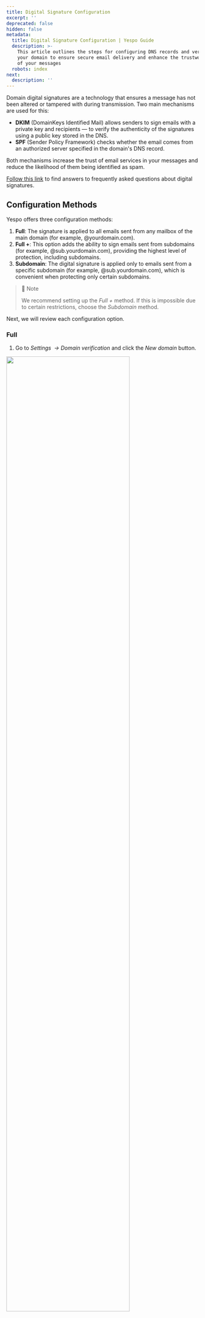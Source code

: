 ```yaml
---
title: Digital Signature Configuration
excerpt: ''
deprecated: false
hidden: false
metadata:
  title: Digital Signature Configuration | Yespo Guide
  description: >-
    This article outlines the steps for configuring DNS records and verifying
    your domain to ensure secure email delivery and enhance the trustworthiness
    of your messages
  robots: index
next:
  description: ''
---
```

Domain digital signatures are a technology that ensures a message has not been altered or tampered with during transmission. Two main mechanisms are used for this:

* **DKIM** (DomainKeys Identified Mail) allows senders to sign emails with a private key and recipients — to verify the authenticity of the signatures using a public key stored in the DNS.
* **SPF** (Sender Policy Framework) checks whether the email comes from an authorized server specified in the domain's DNS record.

Both mechanisms increase the trust of email services in your messages and reduce the likelihood of them being identified as spam.

[Follow this link](https://docs.yespo.io/docs/faq-launching-first-campaign) to find answers to frequently asked questions about digital signatures.

## Configuration Methods

Yespo offers three configuration methods:

1. **Full**: The signature is applied to all emails sent from any mailbox of the main domain (for example, @yourdomain.com).
2. **Full +**: This option adds the ability to sign emails sent from subdomains (for example, @sub.yourdomain.com), providing the highest level of protection, including subdomains.
3. **Subdomain**: The digital signature is applied only to emails sent from a specific subdomain (for example, @sub.yourdomain.com), which is convenient when protecting only certain subdomains.

> 📘 Note
>
> We recommend setting up the *Full +* method. If this is impossible due to certain restrictions, choose the *Subdomain* method.

Next, we will review each configuration option.

### Full

1. Go to *Settings  → Domain verification* and click the *New domain* button.

<Image align="center" width="80% " src="https://files.readme.io/353be84a34bd5a3c5e8a744523ddd6d6a7ad7669d9c2c1199d2969f8f3fb32ee-digital-signatures-001.webp" />

2. Click *Complex server configuration*.

<Image align="center" width="80% " src="https://files.readme.io/56f1749d230c7ea62117178e626a40ba73ead2d5c47704e97540c1f0421d5cf0-digital-signatures-002.webp" />

The *Full* configuration method is selected by default.

3. Click *Next*.

<Image align="center" width="80% " src="https://files.readme.io/fdf63de38f786c941f51bdb3af9916579b225c429a0a9332ff6c901530dcd7e7-digital-signatures-003.webp" />

4. Specify a domain and click *Start verification*.

> 📘 Note
>
> Use your domain name instead of **yourdomain.com**.

<Image align="center" width="80% " src="https://files.readme.io/17357ad2b42507c28d930ebf4ccdf536dadadae36eebf66e6d016c11148bf7e9-digital-signatures-004.webp" />

Next, the system will check your domain's DNS records and suggest creating new ones or modifying the existing ones.

5. Copy and paste each value from the *Name* and *Data* fields into the corresponding record types for your domain.

<Image align="center" width="80% " src="https://files.readme.io/e4851c2e1202d8ad908c070fdcacaced863872192b23920c76e9f9cf27ad3987-digital-signatures-005.webp" />

6. Set up automatic forwarding for all emails sent to the **bounce+\*** address in your domain to our `bounce@trap.esputnik.com` address.

The“asterisk”  term indicates that any number of valid characters can be placed in its position.

The easiest way to set up such redirection is if your domain's mail is located on Google servers — this service discards the suffix following the plus sign in the address bar. In this case, you just need to create a “bounce” mailbox and configure the forwarding of all incoming emails to `bounce@trap.esputnik.com`.

If your mail is on any service that does not support dropping the suffix after the “plus” symbol, set up a mailbox to store all mail coming to your domain for all non-existent mailboxes. In this mailbox, set up a filter — if the email comes to an address starting with “**bounce+**”, send it to `bounce@trap.esputnik.com`; otherwise, delete it.

The functionality of the forwarding mechanism is checked during the verification stage.

> 📘 Note
>
> We also recommend that you set up forwarding copies of emails sent to the **abuse** address in your domain to our`abuse@trap.esputnik.com` address. Then we will be able to respond to complaints promptly.

7. Return to your Yespo account and click *Verify domain*.

<Image align="center" width="80% " src="https://files.readme.io/1d799dd8629a84c81de9e865f9344324ffac4f8f495a349dfedfc6d7963acab8-digital-signatures-006.webp" />

After this, the domain status should change to *Domain verified*.

<Image align="center" width="80% " src="https://files.readme.io/6c48fb351739777b620e7f8245aabfd66bcfe6231db4de1392da694b9b4962e6-digital-signatures-007.webp" />

> 📘 Note
>
> Some DNS servers need up to 48 hours to apply all changes.

Example of email headers in Gmail after domain verification:

<Image align="center" width="80% " src="https://files.readme.io/a332a0c4fced70b76c7430cbc7635d3b6163ca25c39c760109dea092d10b5aeb-digital-signatures-008.webp" />

The email is signed using the DKIM of both our domain and your domain.

### Full +

1. Go to *Settings  → Domain verification* and click the *New domain* button.

<Image align="center" width="80% " src="https://files.readme.io/91d00f32f344883d70d289e2f2b342210f0ce60ecf1692a245ec40b9d4b5bf0c-digital-signatures-001.webp" />

2. Specify the domain name and an unused name for the technical domain. For example, email, promo, support, or any other. For clarity, let's assume you chose the name **sub**.
3. Click *Start verification*.

<Image align="center" width="80% " src="https://files.readme.io/7024b9192165b86b3f7f6fa10d41a6468ee9ed0d2e58357a430b9559eadf0775-digital-signatures-009.webp" />

Next, the system will check your domain's DNS records and suggest creating new ones or modifying the existing ones.

4. Copy and paste each value from the *Name* and *Data* fields into the corresponding record types for your domain.

<Image align="center" width="80% " src="https://files.readme.io/c00c4810208c78e3406795aed5935b45ebbc8e376890661041fbe26f56beb298-digital-signatures-010.webp" />

5. Return to your Yespo account and click *Verify domain*.

<Image align="center" width="80% " src="https://files.readme.io/e05164318bd2ea0bd9f62e34ce885e34dab3427558f14d81098bcdf44df62f62-digital-signatures-006.webp" />

After this, the domain status should change to *Domain verified*.

<Image align="center" width="80% " src="https://files.readme.io/bed66658c3e3d3c8bba2929ea324e9099a3281bbf524671d987652c2305833c4-digital-signatures-011.webp" />

Example of email headers in Gmail after domain verification:

<Image align="center" width="80% " src="https://files.readme.io/ee273b45c73d0e283a4055343c591d851f01f08cd5a4fc3172364246e9de4ad4-digital-signatures-012.webp" />

The email is signed using the DKIM of both our domain and your domain.

### Subdomain

Essentially, this is the same option as *Full*, but on a dedicated subdomain with automatic handling of spam complaints and errors.

This option is also suitable for situations where you want to separate the reputation of your marketing campaigns from transactional and other communications.

1. Go to *Settings  → Domain verification* and click the *New domain* button.

<Image align="center" width="80% " src="https://files.readme.io/1561bc28a60b8871dfb4930a2001c5cd056221305e21a183fe6e413008fedcda-digital-signatures-001.webp" />

2. Click *Complex server configuration*.

<Image align="center" width="80% " src="https://files.readme.io/4dd9777dbec6d3883b2835f240d633726767df1350f4b22ca54b153dd9812b02-digital-signatures-002.webp" />

3. Select *Subdomain* and click *Next.*

<Image align="center" width="80% " src="https://files.readme.io/79d7985932cec344a987bd41fb56a7094db6096781caf88fa23b744a64249000-digital-signatures-013.webp" />

4. Specify a subdomain and click *Start configuration*.

<Image align="center" width="80% " src="https://files.readme.io/d9fcebe4446508af1da6c26230c30eb5f6a532e93b3544be969bae448f9d0722-digital-signatures-014.webp" />

Next, the system will check your domain's DNS records and suggest creating new ones or modifying the existing ones.

5. Copy and paste each value from the *Name* and *Data* fields into the corresponding record types for your domain.

<Image align="center" width="80% " src="https://files.readme.io/14d4ea25d7ccb314132211119c4e980205563cb32d8a9e24de62b93cb2637e1e-digital-signatures-015.webp" />

6. Return to your Yespo account and click *Verify domain*.

<Image align="center" width="80% " src="https://files.readme.io/78dacd84a1ae17020006f0b74096194ae9f96eedd30e1c4632a91ede9801d39f-digital-signatures-016.webp" />

After this, the domain status should change to *Domain verified*.

<Image align="center" width="80% " src="https://files.readme.io/e962260d928af825d380ee5339b6cd7bf1bde96bf390a77411ba9845ba564a36-digital-signatures-017.webp" />

Example of email headers in Gmail after domain verification:

<Image align="center" width="80% " src="https://files.readme.io/46e9269388f7389b770dc689d004b1b95c36cd3d817688f9a2092729ce9fd495-digital-signatures-018.webp" />

The email is signed using the DKIM of our domain and your subdomain.

> 📘 Note
>
> * In this option, all mail for the subdomain you select will arrive at our mail servers and be forwarded to your address, which must be specified in the reply field.
> * Your address indicated in the reply field must be valid; you must regularly review it and respond to emails arriving at it. 
> * Recipients can respond to emails and express their desire to unsubscribe from your campaigns. You must immediately unsubscribe such recipients.

See the example of how to set up digital signatures [on Cloudflare >](https://docs.yespo.io/docs/how-set-email-domain-authentication#cloudflare)

## Additional DNS Settings

If necessary, you can grant us access to Postmaster Tools analytics. To do this, we will provide a TXT or CNAME record that needs to be added to the DNS. <a rel="nofollow" href="https://support.google.com/a/answer/183895?hl=en" target="_blank"> More details > </a>

## Checking the Settings Correctness

Yespo has a built-in tool for checking domain settings. If the records are entered in a way that does not meet our recommendations, a warning will appear next to the verification status.

<Image align="center" width="80% " src="https://files.readme.io/dbd24d3d78390cdced371e36406ad46d3c11225504d56afb4a7ce6afd260dec0-digital-signatures-019.webp" />

Click on the warning, and you will see a list of recommendations in the pop-up window.

<Image align="center" width="80% " src="https://files.readme.io/fb7ee3f0b9eeadb911600601f01bb846a934dd21429bf8c71e366abe70a4fd2e-digital-signatures-020.webp" />

Make the recommended changes, and then click *Refresh*.

Any service that allows DNS queries, such as <a rel="nofollow" href="https://dnsquery.org/dnsquery/" target="_blank"> DNS Record Query</a>, can check the availability of your published DNS records to mail servers.

We recommend a free online tool, <a rel="nofollow" href="https://vamsoft.com/support/tools/spf-policy-tester" target="_blank"> SPF Policy Tester</a>, to check that your SPF record is generated correctly and meets the standard's limitations.

## Checking Settings During Operation

Yespo regularly checks to make sure your DNS settings are ok. 

If the settings break, we will notify you by email. Until the issue is resolved, key signing for your domain will be suspended.

Please carefully read emails automatically generated by our service for you. If you receive at least one message about any problem, do not put off solving it for later; immediately contact our support team for help.

## Deleting Domains

Click the trash can icon in the right column to delete a domain and confirm the action.

<Image align="center" width="80% " src="https://files.readme.io/32f3167213476cf94de9ba0a4cc2add86e20fb6657aa9ea5c1686a439bbca20c-digital-signatures-021.webp" />
